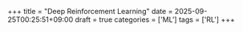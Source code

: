 +++
title = "Deep Reinforcement Learning"
date = 2025-09-25T00:25:51+09:00
draft = true
categories = ['ML']
tags = ['RL']
+++


